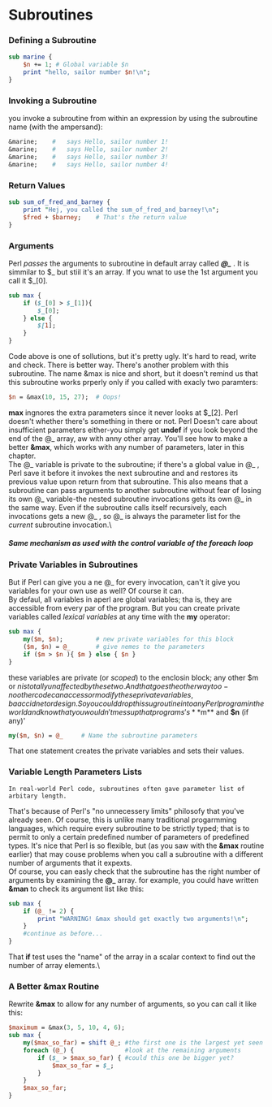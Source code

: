 # Subroutines
### Defining a Subroutine

```perl
sub marine {
    $n += 1; # Global variable $n
    print "hello, sailor number $n!\n";
}
```

### Invoking a Subroutine
you invoke a subroutine from within an expression by using the subroutine name
(with the ampersand):
```perl
&marine;    #   says Hello, sailor number 1!
&marine;    #   says Hello, sailor number 2!
&marine;    #   says Hello, sailor number 3!
&marine;    #   says Hello, sailor number 4!
```
### Return Values
```perl
sub sum_of_fred_and_barney {
    print "Hej, you called the sum_of_fred_and_barney!\n";
    $fred + $barney;    # That's the return value
}
```
### Arguments
Perl *passes* the arguments to subroutine in default array called ***\@_*** .
It is simmilar to $_ but stiil it's an array. If you wnat to use the 1st argument
you call it $\_[0].
```perl
sub max {
    if ($_[0] > $_[1]){
        $_[0];
    } else {
        $[1];
    }
}
```
Code above is one of sollutions, but it's pretty ugly. It's hard to read, write and check.
There is better way. There's another problem with this subroutine. The name &max is nice
and short, but it doesn't remind us that this subroutine works prperly only if you
called with exacly two paramters:
```perl
$n = &max(10, 15, 27);  # Oops!
```
**max** ingnores the extra parameters since it never looks at $\_[2]. Perl doesn't
whether there's something in there or not. Perl Doesn't care about insufficient
parameters either-you simply get **undef** if you look beyond the end of the
\@_ array, aw with anny other array. You'll see how to make a better **&max**,
which works with any number of parameters, later in this chapter.\
The \@_ variable is private to the subroutine; if there's a global value in
\@_ , Perl save it before it invokes the next subroutine and and restores its previous
value upon return from that subroutine. This also means that a subroutine can pass
arguments to another subroutine without fear of losing its own \@_ variable-the
nested subroutine invocations gets its own \@_ in the same way. Even if the
subroutine calls itself recursively, each invocations gets a new \@_ , so \@_ is
always the parameter list for the *current* subroutine invocation.\

##### Same mechanism as used with the control variable of the **foreach** loop

### Private Variables in Subroutines
But if Perl can give you a ne \@_ for every invocation, can't it give you variables
for your own use as well? Of course it can.\
By defaul, all variables in aperl are global variables; tha is, they are accessible
from every par of the program. But you can create private variables called *lexical
variables* at any time with the **my** operator:
```perl
sub max {
    my($m, $n);         # new private variables for this block
    ($m, $n) = @_       # give nemes to the parameters
    if ($m > $n ){ $m } else { $n }
}
```
these variables are private (or *scoped*) to the enclosin block; any other $m or $n is totally
unaffected by these two. And that goes the other way too-no other code can access
or modify these private variables, ba accidnet or design. So you could drop this
sugroutine into any Perl program in the world and know that you wouldn't mess up
that programs's **$m** and **$n** (if any)'
```perl
my($m, $n) = @_     # Name the subroutine parameters
```
That one statement creates the private variables and sets their values.

### Variable Length Parameters Lists
    In real-world Perl code, subroutines often gave parameter list of arbitary length.
That's because of Perl's "no unnecessery limits" philosofy that you've already
seen. Of course, this is unlike many traditional progarmming languages, which
require every subroutine to be strictly typed; that is to permit to only a certain
predefined number of parameters of predefined types. It's nice that Perl is so
flexible, but (as you saw with the **&max** routine earlier) that may couse problems
 when you call a subroutine with a different number of arguments that it expexts.\
    Of course, you can easly check that the subroutine has the right number of
arguments by examining the **@_** array. for example, you could have written
**&man** to check its argument list like this:
```perl
sub max {
    if (@_ != 2) {
        print "WARNING! &max should get exactly two arguments!\n";
    }
    #continue as before...
}
```
That **if** test uses the "name" of the array in a scalar context to find out
the number of array elements.\
### A Better &max Routine
Rewrite **&max** to allow for any number of arguments, so you can call it like this:
```perl
$maximum = &max(3, 5, 10, 4, 6);
sub max {
    my($max_so_far) = shift @_; #the first one is the largest yet seen
    foreach (@_) {              #look at the remaining arguments
        if ($_ > $max_so_far) { #could this one be bigger yet?
            $max_so_far = $_;
        }
    }
    $max_so_far;
}
```
